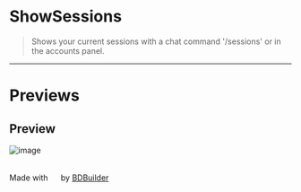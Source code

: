 # ShowSessions

> Shows your current sessions with a chat command '/sessions' or in the accounts panel.
<hr/>


# Previews

## Preview
![image](https://raw.githubusercontent.com/Strencher/BetterDiscordStuff/master/ShowSessions/assets/preview.png)

<br/>
<span>Made with <img src="https://discord.com/assets/0483f2b648dcc986d01385062052ae1c.svg" width="15" /> by <a href="https://github.com/Kyza/bdbuilder">BDBuilder</a></span>